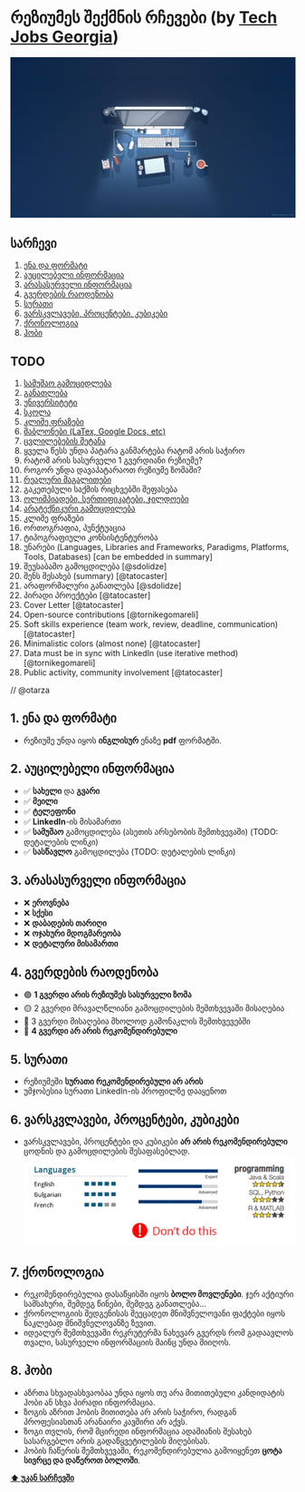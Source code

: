 # რეზიუმეს შექმნის რჩევები (by [Tech Jobs Georgia](https://techjobs.ge))

![cover](images/cover.jpg)

## სარჩევი

  1. [ენა და ფორმატი](#1-ენა-და-ფორმატი)
  2. [აუცილებელი ინფორმაცია](#2-აუცილებელი-ინფორმაცია)
  3. [არასასურველი ინფორმაცია](#3-არასასურველი-ინფორმაცია)
  4. [გვერდების რაოდენობა](#4-გვერდების-რაოდენობა)
  5. [სურათი](#5-სურათი)
  6. [ვარსკვლავები, პროცენტები, კუბიკები](#6-ვარსკვლავები-პროცენტები-კუბიკები)
  7. [ქრონოლოგია](#7-ქრონოლოგია)
  8. [ჰობი](#8-ჰობი)

## TODO
  1. [სამუშაო გამოციდლება](#სამუშაო-გამოციდლება)
  1. [განათლება](#განათლება)
  1. [უნივერსიტეტი](#უნივერსიტეტი)
  1. [სკოლა](#სკოლა)
  1. [კლიშე ფრაზები](#კლიშე-ფრაზები)
  1. [შაბლონები (LaTex, Google Docs, etc)](#შაბლონები)
  1. [ცვლილებების შეტანა](#ცვლილებების-შეტანა)
  1. ყველა წესს უნდა პატარა განმარტება რატომ არის საჭირო
  1. რატომ არის სასურველი 1 გვერდიანი რეზიუმე?
  1. როგორ უნდა დავაპატარაოთ რეზიუმე ზომაში?
  1. [რეალური მაგალითები](#რეალური-მაგალითები)
  1. გაკეთებული საქმის რიცხვებში შეფასება
  1. [ოლიმპიადები, სერთიფიკატები, ჯილდოები](#ოლიმპიადები-სერთიფიკატები-ჯილდოები)
  1. [არატექნიკური გამოცდილება](#არატექნიკური-გამოცდილება)
  1. კლიშე ფრაზები
  1. ორთოგრაფია, პუნქტუაცია
  1. ტიპოგრაფიული კონსისტენტურობა
  1. უნარები (Languages, Libraries and Frameworks, Paradigms, Platforms, Tools, Databases) [can be embedded in summary]
  1. შეუსაბამო გამოცდილება [@sdolidze]
  1. შენს შესახებ (summary) [@tatocaster]
  1. არაფორმალური განათლება [@sdolidze]
  1. პირადი პროექტები [@tatocaster]
  1. Cover Letter [@tatocaster]
  1. Open-source contributions [@tornikegomareli]
  1. Soft skills experience (team work, review, deadline, communication) [@tatocaster]
  1. Minimalistic colors (almost none) [@tatocaster]
  1. Data must be in sync with LinkedIn (use iterative method) [@tornikegomareli]
  1. Public activity, community involvement [@tatocaster]
  
  // @otarza

## 1. ენა და ფორმატი
  - რეზიუმე უნდა იყოს **ინგლისურ** ენაზე **pdf** ფორმატში.

## 2. აუცილებელი ინფორმაცია
  - ✅ **სახელი** და **გვარი**
  - ✅ **მეილი**
  - ✅ **ტელეფონი**
  - ✅ **LinkedIn**-ის მისამართი
  - ✅ **სამუშაო** გამოცდილება (ასეთის არსებობის შემთხვევაში) (TODO: დეტალების ლინკი)
  - ✅ **სასწავლო** გამოცდილება (TODO: დეტალების ლინკი)

## 3. არასასურველი ინფორმაცია
  - ❌ **ეროვნება**
  - ❌ **სქესი**
  - ❌ **დაბადების თარიღი** 
  - ❌ **ოჯახური მდოგმარეობა**
  - ❌ **დეტალური მისამართი**
 
## 4. გვერდების რაოდენობა
  - 🟢 **1 გვერდი არის რეზიუმეს სასურველი ზომა**
  - 🟡 2 გვერდი მრავალწლიანი გამოცდილების შემთხვევაში მისაღებია
  - 🤔 3 გვერდი მისაღებია მხოლოდ გამონაკლის შემთხვევებში
  - 🔴 **4 გვერდი არ არის რეკომენდირებული**

## 5. სურათი
  - რეზიუმეში **სურათი რეკომენდირებული არ არის**
  - უმჯობესია სურათი LinkedIn-ის პროფილზე დააყენოთ
  
## 6. ვარსკვლავები, პროცენტები, კუბიკები
  - ვარსკვლავები, პროცენტები და კუბიკები **არ არის რეკომენდირებული** ცოდნის და გამოცდილების შესაფასებლად.
  ![stars](images/scale.png)

## 7. ქრონოლოგია
  - რეკომენდირებულია დასაწყისში იყოს **ბოლო მოვლენები**. ჯერ აქტიური სამსახური, შემდეგ წინები, შემდეგ განათლება...
  - ქრონოლოგიის შედგენისას შეეცადეთ მნიშვნელოვანი ფაქტები იყოს ნაკლებად მნიშვნელოვანზე ზევით.
  - იდეალურ შემთხვევაში რეკრუტერმა ნახევარ გვერდს რომ გადაავლოს თვალი, სასურველი ინფორმაციის მაინც უნდა მიიღოს.  

## 8. ჰობი
  - აზრთა სხვადასხვაობაა უნდა იყოს თუ არა მითითებული კანდიდატის ჰობი ან სხვა პირადი ინფორმაცია.
  - ზოგის აზრით ჰობის მითითება არ არის საჭირო, რადგან პროფესიასთან არანაირი კავშირი არ აქვს.
  - ზოგი თვლის, რომ მცირედი ინფორმაცია ადამიანის შესახებ სასარგებლო არის გადაწყვეტილების მიღებისას.
  - ჰობის ჩაწერის შემთხვევაში, რეკომენდირებულია გამოიყენეთ **ცოტა სივრცე და დაწეროთ ბოლოში**.

**[⬆ უკან სარჩევში](#სარჩევი)**
